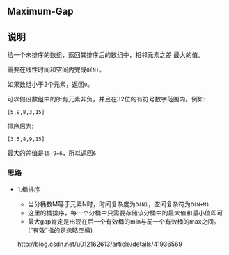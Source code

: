 ## Maximum-Gap

## 说明
给一个未排序的数组，返回其排序后的数组中，相邻元素之差 最大的值。

需要在线性时间和空间内完成`O(N)`。

如果数组小于2个元素，返回`0`。

可以假设数组中的所有元素非负，并且在32位的有符号数字范围内。例如:

```
[5,9,8,3,15]
```
排序后为:

```
[3,5,8,9,15]
```
最大的差值是`15-9=6`，所以返回`6`

### 思路

* 1.桶排序
	* 当分桶数M等于元素N时，时间复杂度为`O(N)`，空间复杂符为`O(N+M)`
	* 这里的桶排序，每一个分桶中只需要存储该分桶中的最大值和最小值即可
	* 最大gap肯定是出现在后一个有效桶的min与前一个有效桶的max之间。(“有效”指的是忽略空桶)
		
	http://blog.csdn.net/u012162613/article/details/41936569
